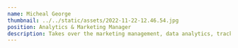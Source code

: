 ```yaml
---
name: Micheal George
thumbnail: ../../static/assets/2022-11-22-12.46.54.jpg
position: Analytics & Marketing Manager
description: Takes over the marketing management, data analytics, tracking, and integration
---
```

